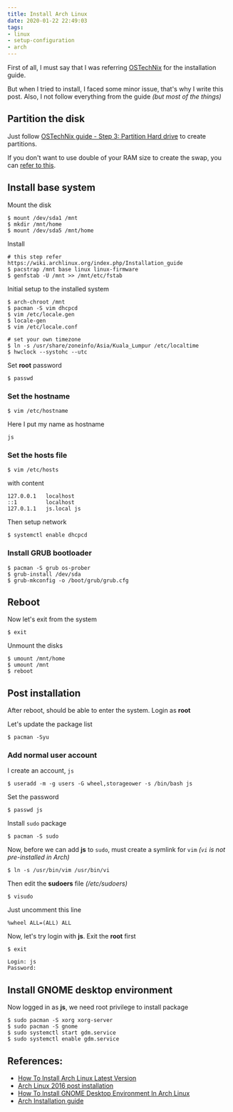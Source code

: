 ```yaml
---
title: Install Arch Linux
date: 2020-01-22 22:49:03
tags:
- linux
- setup-configuration
- arch
---
```


First of all, I must say that I was referring [OSTechNix](https://www.ostechnix.com/) for the installation guide.

But when I tried to install, I faced some minor issue, that's why I write this post.
Also, I not follow everything from the guide _(but most of the things)_

## Partition the disk

Just follow [OSTechNix guide - Step 3: Partition Hard drive](https://www.ostechnix.com/install-arch-linux-latest-version/) to create partitions.

If you don't want to use double of your RAM size to create the swap, you can [refer to this](https://help.ubuntu.com/community/SwapFaq).

## Install base system

Mount the disk

```
$ mount /dev/sda1 /mnt
$ mkdir /mnt/home
$ mount /dev/sda5 /mnt/home
```

Install

```
# this step refer https://wiki.archlinux.org/index.php/Installation_guide
$ pacstrap /mnt base linux linux-firmware
$ genfstab -U /mnt >> /mnt/etc/fstab
```

Initial setup to the installed system

```
$ arch-chroot /mnt
$ pacman -S vim dhcpcd
$ vim /etc/locale.gen
$ locale-gen
$ vim /etc/locale.conf

# set your own timezone
$ ln -s /usr/share/zoneinfo/Asia/Kuala_Lumpur /etc/localtime
$ hwclock --systohc --utc
```

Set **root** password

```
$ passwd
```

### Set the hostname

```
$ vim /etc/hostname
```

Here I put my name as hostname

```
js
```

### Set the hosts file

```
$ vim /etc/hosts
```

with content

```
127.0.0.1   localhost
::1         localhost
127.0.1.1   js.local js
```

Then setup network

```
$ systemctl enable dhcpcd
```

### Install GRUB bootloader

```
$ pacman -S grub os-prober
$ grub-install /dev/sda
$ grub-mkconfig -o /boot/grub/grub.cfg
```

## Reboot

Now let's exit from the system

```
$ exit
```

Unmount the disks

```
$ umount /mnt/home
$ umount /mnt
$ reboot
```

## Post installation

After reboot, should be able to enter the system. Login as **root**

Let's update the package list

```
$ pacman -Syu
```

### Add normal user account

I create an account, `js`

```
$ useradd -m -g users -G wheel,storageower -s /bin/bash js
```

Set the password

```
$ passwd js
```

Install `sudo` package

```
$ pacman -S sudo
```

Now, before we can add **js** to `sudo`, must create a symlink for `vim` _(`vi` is not pre-installed in Arch)_

```
$ ln -s /usr/bin/vim /usr/bin/vi
```

Then edit the **sudoers** file _(/etc/sudoers)_

```
$ visudo
```

Just uncomment this line

```
%wheel ALL=(ALL) ALL
```

Now, let's try login with **js**. Exit the **root** first

```
$ exit

Login: js
Password: 
```

## Install GNOME desktop environment

Now logged in as **js**, we need root privilege to install package

```
$ sudo pacman -S xorg xorg-server
$ sudo pacman -S gnome
$ sudo systemctl start gdm.service
$ sudo systemctl enable gdm.service
```

## References:

- [How To Install Arch Linux Latest Version](https://www.ostechnix.com/install-arch-linux-latest-version/)
- [Arch Linux 2016 post installation](https://www.ostechnix.com/arch-linux-2016-post-installation/)
- [How To Install GNOME Desktop Environment In Arch Linux](https://www.ostechnix.com/how-to-install-gnome-desktop-environment-in-arch-linux/)
- [Arch Installation guide](https://wiki.archlinux.org/index.php/Installation_guide)
